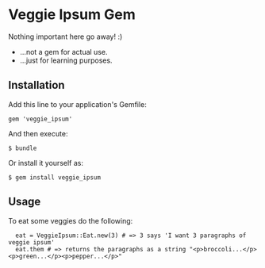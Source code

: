# Veggie Ipsum Gem 

Nothing important here go away!  :)
- ...not a gem for actual use.
- ...just for learning purposes.


## Installation

Add this line to your application's Gemfile:

    gem 'veggie_ipsum'

And then execute:

    $ bundle

Or install it yourself as:

    $ gem install veggie_ipsum

## Usage

To eat some veggies do the following:

      eat = VeggieIpsum::Eat.new(3) # => 3 says 'I want 3 paragraphs of veggie ipsum'
      eat.them # => returns the paragraphs as a string "<p>broccoli...</p><p>green...</p><p>pepper...</p>"
